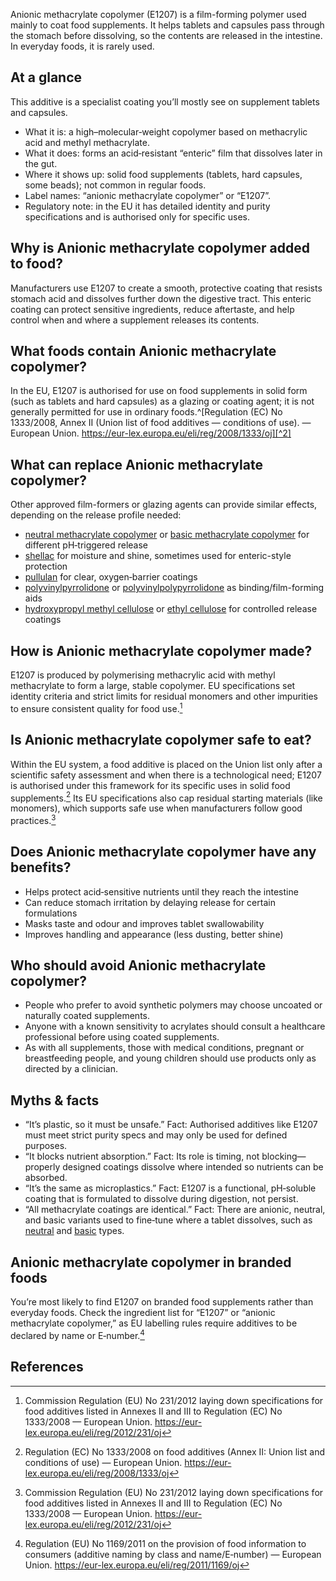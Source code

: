 Anionic methacrylate copolymer (E1207) is a film-forming polymer used mainly to coat food supplements. It helps tablets and capsules pass through the stomach before dissolving, so the contents are released in the intestine. In everyday foods, it is rarely used.

<!--more-->

## At a glance
This additive is a specialist coating you’ll mostly see on supplement tablets and capsules.

- What it is: a high–molecular‑weight copolymer based on methacrylic acid and methyl methacrylate.
- What it does: forms an acid‑resistant “enteric” film that dissolves later in the gut.
- Where it shows up: solid food supplements (tablets, hard capsules, some beads); not common in regular foods.
- Label names: “anionic methacrylate copolymer” or “E1207”.
- Regulatory note: in the EU it has detailed identity and purity specifications and is authorised only for specific uses.

## Why is Anionic methacrylate copolymer added to food?
Manufacturers use E1207 to create a smooth, protective coating that resists stomach acid and dissolves further down the digestive tract. This enteric coating can protect sensitive ingredients, reduce aftertaste, and help control when and where a supplement releases its contents.

## What foods contain Anionic methacrylate copolymer?
In the EU, E1207 is authorised for use on food supplements in solid form (such as tablets and hard capsules) as a glazing or coating agent; it is not generally permitted for use in ordinary foods.^[Regulation (EC) No 1333/2008, Annex II (Union list of food additives — conditions of use). — European Union. https://eur-lex.europa.eu/eli/reg/2008/1333/oj][^2]

## What can replace Anionic methacrylate copolymer?
Other approved film-formers or glazing agents can provide similar effects, depending on the release profile needed:
- [neutral methacrylate copolymer](/e1206-neutral-methacrylate-copolymer) or [basic methacrylate copolymer](/e1205-basic-methacrylate-copolymer) for different pH‑triggered release
- [shellac](/e904-shellac) for moisture and shine, sometimes used for enteric-style protection
- [pullulan](/e1204-pullulan) for clear, oxygen‑barrier coatings
- [polyvinylpyrrolidone](/e1201-polyvinylpyrrolidone) or [polyvinylpolypyrrolidone](/e1202-polyvinylpolypyrrolidone) as binding/film-forming aids
- [hydroxypropyl methyl cellulose](/e464-hydroxypropyl-methyl-cellulose) or [ethyl cellulose](/e462-ethyl-cellulose) for controlled release coatings

## How is Anionic methacrylate copolymer made?
E1207 is produced by polymerising methacrylic acid with methyl methacrylate to form a large, stable copolymer. EU specifications set identity criteria and strict limits for residual monomers and other impurities to ensure consistent quality for food use.[^1]

## Is Anionic methacrylate copolymer safe to eat?
Within the EU system, a food additive is placed on the Union list only after a scientific safety assessment and when there is a technological need; E1207 is authorised under this framework for its specific uses in solid food supplements.[^2] Its EU specifications also cap residual starting materials (like monomers), which supports safe use when manufacturers follow good practices.[^1]

## Does Anionic methacrylate copolymer have any benefits?
- Helps protect acid‑sensitive nutrients until they reach the intestine
- Can reduce stomach irritation by delaying release for certain formulations
- Masks taste and odour and improves tablet swallowability
- Improves handling and appearance (less dusting, better shine)

## Who should avoid Anionic methacrylate copolymer?
- People who prefer to avoid synthetic polymers may choose uncoated or naturally coated supplements.
- Anyone with a known sensitivity to acrylates should consult a healthcare professional before using coated supplements.
- As with all supplements, those with medical conditions, pregnant or breastfeeding people, and young children should use products only as directed by a clinician.

## Myths & facts
- “It’s plastic, so it must be unsafe.” Fact: Authorised additives like E1207 must meet strict purity specs and may only be used for defined purposes.
- “It blocks nutrient absorption.” Fact: Its role is timing, not blocking—properly designed coatings dissolve where intended so nutrients can be absorbed.
- “It’s the same as microplastics.” Fact: E1207 is a functional, pH‑soluble coating that is formulated to dissolve during digestion, not persist.
- “All methacrylate coatings are identical.” Fact: There are anionic, neutral, and basic variants used to fine‑tune where a tablet dissolves, such as [neutral](/e1206-neutral-methacrylate-copolymer) and [basic](/e1205-basic-methacrylate-copolymer) types.

## Anionic methacrylate copolymer in branded foods
You’re most likely to find E1207 on branded food supplements rather than everyday foods. Check the ingredient list for “E1207” or “anionic methacrylate copolymer,” as EU labelling rules require additives to be declared by name or E‑number.[^3]

## References
[^1]: Commission Regulation (EU) No 231/2012 laying down specifications for food additives listed in Annexes II and III to Regulation (EC) No 1333/2008 — European Union. https://eur-lex.europa.eu/eli/reg/2012/231/oj
[^2]: Regulation (EC) No 1333/2008 on food additives (Annex II: Union list and conditions of use) — European Union. https://eur-lex.europa.eu/eli/reg/2008/1333/oj
[^3]: Regulation (EU) No 1169/2011 on the provision of food information to consumers (additive naming by class and name/E‑number) — European Union. https://eur-lex.europa.eu/eli/reg/2011/1169/oj
